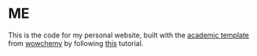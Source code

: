 # ME
This is the code for my personal website, built with the [academic template](https://github.com/wowchemy/starter-hugo-academic) from [wowchemy](https://wowchemy.com/) by following [this](https://wowchemy.com/docs/getting-started/get-started/) tutorial.